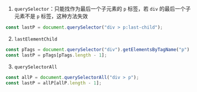 1. `querySelector`：只能找作为最后一个子元素的 `p` 标签，若 `div` 的最后一个子元素不是 `p` 标签，这种方法失效

```js
const lastP = document.querySelector("div > p:last-child");
```

2. `lastElementChild`

```js
const pTags = document.querySelector("div").getElementsByTagName("p")
const lastP = pTags[pTags.length - 1]; 
```

3. `querySelectorAll`

```js
const allP = document.querySelectorAll("div > p");
const lastP = allP[allP.length - 1]; 
```